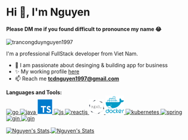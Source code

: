 <h1>Hi 👋, I'm Nguyen</h1><h4>Please DM me if you found difficult to pronounce my name 😂</h4>
<p align="left"> <img src="https://komarev.com/ghpvc/?username=trancongduynguyen1997&label=Profile%20views&color=0e75b6&style=flat" alt="trancongduynguyen1997" /> </p>

I'm a professional FullStack developer from Viet Nam.

- 🔭 I am passionate about desinging & building app for business
- ✨ My working profile [here](https://www.linkedin.com/in/tcdnguyen/)
- 📫 Reach me **tcdnguyen1997@gmail.com**

**Languages and Tools:**  
<a href="https://golang.org/" target="_blank"> <img src="https://golang.org/lib/godoc/images/go-logo-blue.svg" alt="go" width="40" height="40"/> </a>
<a href="https://www.oracle.com/java/" target="_blank"> <img src="https://www.vectorlogo.zone/logos/java/java-ar21.svg" alt="java" width="80" height="40"/> </a></a>
<a href="https://www.typescriptlang.org/" target="_blank"> <img src="https://raw.githubusercontent.com/Rohan-Shakya/Rohan-Shakya/master/images/ts.png" alt="js" width="40" height="40"/> </a></a>
<a href="https://nodejs.org/en/" target="_blank"> <img src="https://nodejs.org/static/images/logo.svg" alt="js" width="40" height="40"/> </a></a>
<a href="https://reactjs.org/" target="_blank"> <img src="https://upload.wikimedia.org/wikipedia/commons/a/a7/React-icon.svg" alt="reactjs" width="40" height="40"/> </a></a>
<a href="https://nextjs.org/" target="_blank"> <img src="https://raw.githubusercontent.com/Rohan-Shakya/Rohan-Shakya/master/images/next_logo.png" alt="reactjs" width="40" height="40"/> </a></a>
<a href="https://www.docker.com/" target="_blank"> <img src="https://github.com/devicons/devicon/blob/master/icons/docker/docker-plain-wordmark.svg" alt="docker" width="50" height="50"/> </a></a>
<a href="https://kubernetes.io" target="_blank"> <img src="https://www.vectorlogo.zone/logos/kubernetes/kubernetes-icon.svg" alt="kubernetes" width="40" height="40"/> </a></a>
<a href="https://spring.io/" target="_blank"> <img src="https://www.vectorlogo.zone/logos/springio/springio-icon.svg" alt="spring" width="40" height="40"/> </a></a>
<a href="https://gin-gonic.com/" target="_blank"> <img src="https://avatars.githubusercontent.com/u/7894478?s=200&v=4" alt="gin" width="40" height="40"/> </a></a>
<a href="https://www.mongodb.com/" target="_blank"> <img src="https://www.svgrepo.com/show/303232/mongodb-logo.svg" alt="gin" width="40" height="40"/> </a></a>

<a href="https://ra1nbow.xyz">
  <img align="center" src="https://github-readme-stats.vercel.app/api/top-langs/?username=trancongduynguyen1997&layout=compact&bg_color=0,232526,414345&icon_color=ffffff&title_color=ffffff&text_color=ffffff&line_height=30&v=5" alt="Nguyen's Stats" />
</a>
<a href="https://ra1nbow.xyz">
  <img align="center" src="https://github-readme-stats.anuraghazra1.vercel.app/api?username=trancongduynguyen1997&custom_title=My Github Stats&show_icons=true&bg_color=0,232526,414345&icon_color=82FF99&title_color=ffffff&text_color=ffffff&line_height=20.5&v=5&count_private=true" alt="Nguyen's Stats" />
</a>

